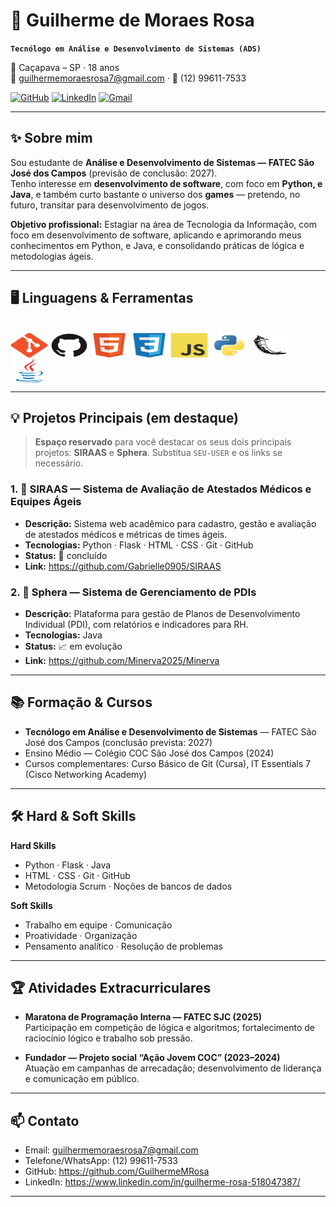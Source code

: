 # 👋 Guilherme de Moraes Rosa

**`Tecnólogo em Análise e Desenvolvimento de Sistemas (ADS)`**

📍 Caçapava – SP · 18 anos  
📧 guilhermemoraesrosa7@gmail.com · 📱 (12) 99611-7533

[![GitHub](https://img.shields.io/badge/-GitHub-%23121011?style=for-the-badge&logo=github&logoColor=white)]((https://github.com/GuilhermeMRosa)) 
[![LinkedIn](https://img.shields.io/badge/-LinkedIn-%230077B5?style=for-the-badge&logo=linkedin&logoColor=white)](https://www.linkedin.com/in/guilherme-rosa-518047387/) 
[![Gmail](https://img.shields.io/badge/-Gmail-%23333?style=for-the-badge&logo=gmail&logoColor=white)](mailto:guilhermemoraesrosa7@gmail.com)

---

## ✨ Sobre mim
Sou estudante de **Análise e Desenvolvimento de Sistemas — FATEC São José dos Campos** (previsão de conclusão: 2027).  
Tenho interesse em **desenvolvimento de software**, com foco em **Python, e Java**, e também curto bastante o universo dos **games** — pretendo, no futuro, transitar para desenvolvimento de jogos.

**Objetivo profissional:** Estagiar na área de Tecnologia da Informação, com foco em desenvolvimento de software, aplicando e aprimorando meus conhecimentos em Python, e Java, e consolidando práticas de lógica e metodologias ágeis.

---

## 🖥 Linguagens & Ferramentas
<div style="display: inline_block"><br>
  <img align="center" alt="Git" height="40" width="60" src="https://raw.githubusercontent.com/devicons/devicon/master/icons/git/git-original.svg">
  <img align="center" alt="GitHub" height="40" width="60" src="https://raw.githubusercontent.com/devicons/devicon/master/icons/github/github-original.svg">
  <img align="center" alt="HTML5" height="40" width="60" src="https://raw.githubusercontent.com/devicons/devicon/master/icons/html5/html5-original.svg">
  <img align="center" alt="CSS3" height="40" width="60" src="https://raw.githubusercontent.com/devicons/devicon/master/icons/css3/css3-original.svg">
  <img align="center" alt="JavaScript" height="40" width="60" src="https://raw.githubusercontent.com/devicons/devicon/master/icons/javascript/javascript-original.svg">
  <img align="center" alt="Python" height="40" width="60" src="https://raw.githubusercontent.com/devicons/devicon/master/icons/python/python-original.svg">
  <img align="center" alt="Flask" height="40" width="60" src="https://raw.githubusercontent.com/devicons/devicon/master/icons/flask/flask-original.svg">
  <img align="center" alt="Java" height="40" width="60" src="https://raw.githubusercontent.com/devicons/devicon/master/icons/java/java-original.svg">
</div>

---

## 💡 Projetos Principais (em destaque)
> **Espaço reservado** para você destacar os seus dois principais projetos: **SIRAAS** e **Sphera**. Substitua `SEU-USER` e os links se necessário.

### 1. 🔹 SIRAAS — Sistema de Avaliação de Atestados Médicos e Equipes Ágeis  
- **Descrição:** Sistema web acadêmico para cadastro, gestão e avaliação de atestados médicos e métricas de times ágeis.  
- **Tecnologias:** Python · Flask · HTML · CSS · Git · GitHub  
- **Status:** 🚀 concluído 
- **Link:** https://github.com/Gabrielle0905/SIRAAS

### 2. 🔹 Sphera — Sistema de Gerenciamento de PDIs  
- **Descrição:** Plataforma para gestão de Planos de Desenvolvimento Individual (PDI), com relatórios e indicadores para RH.  
- **Tecnologias:** Java
- **Status:** 📈 em evolução
- **Link:** https://github.com/Minerva2025/Minerva

---

## 📚 Formação & Cursos
- **Tecnólogo em Análise e Desenvolvimento de Sistemas** — FATEC São José dos Campos (conclusão prevista: 2027)  
- Ensino Médio — Colégio COC São José dos Campos (2024)  
- Cursos complementares: Curso Básico de Git (Cursa), IT Essentials 7 (Cisco Networking Academy)

---

## 🛠 Hard & Soft Skills

**Hard Skills**
- Python · Flask · Java  
- HTML · CSS · Git · GitHub  
- Metodologia Scrum · Noções de bancos de dados

**Soft Skills**
- Trabalho em equipe · Comunicação  
- Proatividade · Organização  
- Pensamento analítico · Resolução de problemas

---

## 🏆 Atividades Extracurriculares
- **Maratona de Programação Interna — FATEC SJC (2025)**  
  Participação em competição de lógica e algoritmos; fortalecimento de raciocínio lógico e trabalho sob pressão.

- **Fundador — Projeto social “Ação Jovem COC” (2023–2024)**  
  Atuação em campanhas de arrecadação; desenvolvimento de liderança e comunicação em público.

---

## 📫 Contato
- Email: guilhermemoraesrosa7@gmail.com  
- Telefone/WhatsApp: (12) 99611-7533  
- GitHub: https://github.com/GuilhermeMRosa  
- LinkedIn: https://www.linkedin.com/in/guilherme-rosa-518047387/

---
